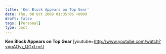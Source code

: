 ```yaml
---
title: 'Ken Block Appears on Top Gear'
date: Thu, 08 Oct 2009 01:35:06 +0000
draft: false
tags: [Personal]
type: post
---
```


**Ken Block Appears on Top Gear** \[youtube=http://www.youtube.com/watch?v=qAOy\_QGxLnc\]